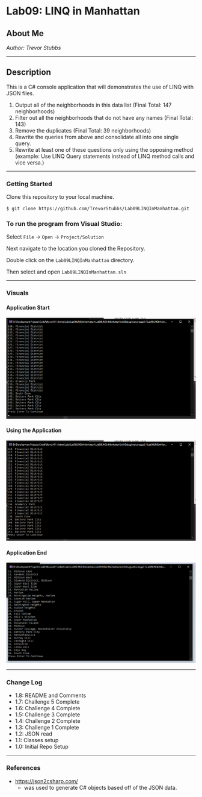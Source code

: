 # Lab09: LINQ in Manhattan

## About Me

*Author: Trevor Stubbs*

----

## Description 
This is a C# console application that will demonstrates the use of LINQ with JSON files.
1. Output all of the neighborhoods in this data list (Final Total: 147 neighborhoods)
1. Filter out all the neighborhoods that do not have any names (Final Total: 143)
1. Remove the duplicates (Final Total: 39 neighborhoods)
1. Rewrite the queries from above and consolidate all into one single query.
1. Rewrite at least one of these questions only using the opposing method (example: Use LINQ Query statements instead of LINQ method calls and vice versa.)

---

### Getting Started
Clone this repository to your local machine.

```
$ git clone https://github.com/TrevorStubbs/Lab09LINQInManhattan.git
```

### To run the program from Visual Studio:
Select ```File``` -> ```Open``` -> ```Project/Solution```

Next navigate to the location you cloned the Repository.

Double click on the ```Lab09LINQInManhattan``` directory.

Then select and open ```Lab09LINQInManhattan.sln```

---

### Visuals
#### Application Start
![Start](images/Lab09Start.png)
#### Using the Application
![Middle](images/Lab09Mid.png)
#### Application End
![Finished](images/Lab09Fin.png)


---

### Change Log
- 1.8: README and Comments
- 1.7: Challenge 5 Complete
- 1.6: Challenge 4 Complete
- 1.5: Challenge 3 Complete
- 1.4: Challenge 2 Complete
- 1.3: Challenge 1 Complete 
- 1.2: JSON read
- 1.1: Classes setup
- 1.0: Initial Repo Setup

---

### References
- https://json2csharp.com/
    - was used to generate C# objects based off of the JSON data. 

